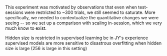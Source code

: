 This experiment was motivated by observations that even when test-sessions were restricted to ~300 trials, we still seemed to saturate. More specifically, we needed to contextualize the quantitative changes we were seeing -- so we set up a comparison with scaling in-session, which we very much know to exist.

Hidden size is restricted in supervised learning bc in JY's experience supervised models are more sensitive to disastrous overfitting when hidden size is large (256 is large in this setting)